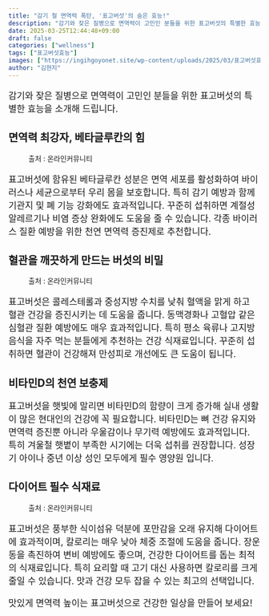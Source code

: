 ```yaml
---
title: "감기 철 면역력 폭탄, '표고버섯'의 숨은 효능!"
description: "감기와 잦은 질병으로 면역력이 고민인 분들을 위한 표고버섯의 특별한 효능을 소개해 드립니다."
date: 2025-03-25T12:44:48+09:00
draft: false
categories: ["wellness"]
tags: ["표고버섯효능"]
images: ["https://ingihgoyonet.site/wp-content/uploads/2025/03/표고버섯효능-1024x808.jpg", "https://ingihgoyonet.site/wp-content/uploads/2025/03/표고버섯-1024x683.jpg", "https://ingihgoyonet.site/wp-content/uploads/2025/03/다이어트식품표고버섯-1024x767.jpg"]
author: "김현지"
---
```


<p style="font-size:18px">감기와 잦은 질병으로 면역력이 고민인 분들을 위한 표고버섯의 특별한 효능을 소개해 드립니다.</p> <h2 >면역력 최강자, 베타글루칸의 힘</h2> <figure ><img src="https://ingihgoyonet.site/wp-content/uploads/2025/03/표고버섯효능-1024x808.jpg" alt="" style="aspect-ratio:16/9;object-fit:cover"/><figcaption >출처 : 온라인커뮤니티</figcaption></figure> <p style="font-size:18px">표고버섯에 함유된 베타글루칸 성분은 면역 세포를 활성화하여 바이러스나 세균으로부터 우리 몸을 보호합니다. 특히 감기 예방과 함께 기관지 및 폐 기능 강화에도 효과적입니다. 꾸준히 섭취하면 계절성 알레르기나 비염 증상 완화에도 도움을 줄 수 있습니다. 각종 바이러스 질환 예방을 위한 천연 면역력 증진제로 추천합니다.</p> <h2 >혈관을 깨끗하게 만드는 버섯의 비밀</h2> <figure ><img src="https://ingihgoyonet.site/wp-content/uploads/2025/03/표고버섯-1024x683.jpg" alt="" style="aspect-ratio:16/9;object-fit:cover"/><figcaption >출처 : 온라인커뮤니티</figcaption></figure> <p style="font-size:18px">표고버섯은 콜레스테롤과 중성지방 수치를 낮춰 혈액을 맑게 하고 혈관 건강을 증진시키는 데 도움을 줍니다. 동맥경화나 고혈압 같은 심혈관 질환 예방에도 매우 효과적입니다. 특히 평소 육류나 고지방 음식을 자주 먹는 분들에게 추천하는 건강 식재료입니다. 꾸준히 섭취하면 혈관이 건강해져 만성피로 개선에도 큰 도움이 됩니다.</p> <h2 >비타민D의 천연 보충제</h2> <p style="font-size:18px">표고버섯을 햇빛에 말리면 비타민D의 함량이 크게 증가해 실내 생활이 많은 현대인의 건강에 꼭 필요합니다. 비타민D는 뼈 건강 유지와 면역력 증진뿐 아니라 우울감이나 무기력 예방에도 효과적입니다. 특히 겨울철 햇볕이 부족한 시기에는 더욱 섭취를 권장합니다. 성장기 아이나 중년 이상 성인 모두에게 필수 영양원 입니다.</p> <h2 >다이어트 필수 식재료</h2> <figure ><img src="https://ingihgoyonet.site/wp-content/uploads/2025/03/다이어트식품표고버섯-1024x767.jpg" alt="" style="aspect-ratio:16/9;object-fit:cover"/><figcaption >출처 : 온라인커뮤니티</figcaption></figure> <p style="font-size:18px">표고버섯은 풍부한 식이섬유 덕분에 포만감을 오래 유지해 다이어트에 효과적이며, 칼로리는 매우 낮아 체중 조절에 도움을 줍니다. 장운동을 촉진하여 변비 예방에도 좋으며, 건강한 다이어트를 돕는 최적의 식재료입니다. 특히 요리할 때 고기 대신 사용하면 칼로리를 크게 줄일 수 있습니다. 맛과 건강 모두 잡을 수 있는 최고의 선택입니다.</p> <p style="font-size:18px">맛있게 면역력 높이는 표고버섯으로 건강한 일상을 만들어 보세요!</p>